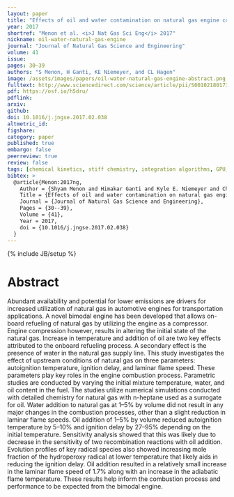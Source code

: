 ```yaml
---
layout: paper
title: "Effects of oil and water contamination on natural gas engine combustion processes"
year: 2017
shortref: "Menon et al. <i>J Nat Gas Sci Eng</i> 2017"
nickname: oil-water-natural-gas-engine
journal: "Journal of Natural Gas Science and Engineering"
volume: 41
issue:
pages: 30–39
authors: "S Menon, H Ganti, KE Niemeyer, and CL Hagen"
image: /assets/images/papers/oil-water-natural-gas-engine-abstract.png
fulltext: http://www.sciencedirect.com/science/article/pii/S0010218017300354
pdf: https://osf.io/h5dru/
pdflink:
arxiv:
github:
doi: 10.1016/j.jngse.2017.02.038
altmetric_id:
figshare:
category: paper
published: true
embargo: false
peerreview: true
review: false
tags: [chemical kinetics, stiff chemistry, integration algorithms, GPU, SIMT]
bibtex: >
  @article{Menon:2017ng,
    Author = {Shyam Menon and Himakar Ganti and Kyle E. Niemeyer and Christopher L. Hagen},
    Title = {Effects of oil and water contamination on natural gas engine combustion processes},
    Journal = {Journal of Natural Gas Science and Engineering},
    Pages = {30--39},
    Volume = {41},
    Year = 2017,
    doi = {10.1016/j.jngse.2017.02.038}
  }
---
```

{% include JB/setup %}

# Abstract

Abundant availability and potential for lower emissions are drivers for increased utilization of natural gas in automotive engines for transportation applications. A novel bimodal engine has been developed that allows on-board refueling of natural gas by utilizing the engine as a compressor. Engine compression however, results in altering the initial state of the natural gas. Increase in temperature and addition of oil are two key effects attributed to the onboard refueling process. A secondary effect is the presence of water in the natural gas supply line. This study investigates the effect of upstream conditions of natural gas on three parameters: autoignition temperature, ignition delay, and laminar flame speed. These parameters play key roles in the engine combustion process. Parametric studies are conducted by varying the initial mixture temperature, water, and oil content in the fuel. The studies utilize numerical simulations conducted with detailed chemistry for natural gas with n-heptane used as a surrogate for oil. Water addition to natural gas at 1–5% by volume did not result in any major changes in the combustion processes, other than a slight reduction in laminar flame speeds. Oil addition of 1–5% by volume reduced autoignition temperature by 5–10% and ignition delay by 27–95% depending on the initial temperature. Sensitivity analysis showed that this was likely due to decrease in the sensitivity of two recombination reactions with oil addition. Evolution profiles of key radical species also showed increasing mole fraction of the hydroperoxy radical at lower temperature that likely aids in reducing the ignition delay. Oil addition resulted in a relatively small increase in the laminar flame speed of 1.7% along with an increase in the adiabatic flame temperature. These results help inform the combustion process and performance to be expected from the bimodal engine.
